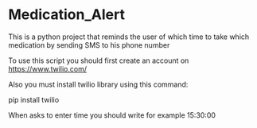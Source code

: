 # Medication_Alert
This is a python project that reminds the user of which time to take which medication by sending SMS to his phone number

To use this script you should first create an account on https://www.twilio.com/

Also you must install twilio library using this command:

pip install twilio


When asks to enter time you should write for example 15:30:00
